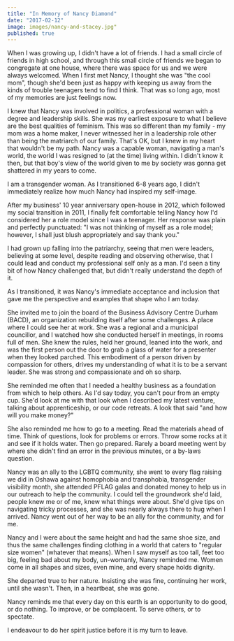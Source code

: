 ```yaml
---
title: "In Memory of Nancy Diamond"
date: "2017-02-12"
image: images/nancy-and-stacey.jpg"
published: true
---
```


When I was growing up, I didn't have a lot of friends. I had a small circle of friends in high school, and through this small circle of friends we began to congregate at one house, where there was space for us and we were always welcomed. When I first met Nancy, I thought she was "the cool mom", though she'd been just as happy with keeping us away from the kinds of trouble teenagers tend to find I think. That was so long ago, most of my memories are just feelings now.

I knew that Nancy was involved in politics, a professional woman with a degree and leadership skills. She was my earliest exposure to what I believe are the best qualities of feminism. This was so different than my family - my mom was a home maker, I never witnessed her in a leadership role other than being the matriarch of our family. That's OK, but I knew in my heart that wouldn't be my path. Nancy was a capable woman, navigating a man's world, the world I was resigned to (at the time) living within. I didn't know it then, but that boy's view of the world given to me by society was gonna get shattered in my years to come.

I am a transgender woman. As I transitioned 6-8 years ago, I didn't immediately realize how much Nancy had inspired my self-image.

After my business' 10 year anniversary open-house in 2012, which followed my social transition in 2011, I finally felt comfortable telling Nancy how I'd considered her a role model since I was a teenager. Her response was plain and perfectly punctuated: "I was not thinking of myself as a role model; however, I shall just blush appropriately and say thank you."

I had grown up falling into the patriarchy, seeing that men were leaders, believing at some level, despite reading and observing otherwise, that I could lead and conduct my professional self only as a man. I'd seen a tiny bit of how Nancy challenged that, but didn't really understand the depth of it.

As I transitioned, it was Nancy's immediate acceptance and inclusion that gave me the perspective and examples that shape who I am today.

She invited me to join the board of the Business Advisory Centre Durham (BACD), an organization rebuilding itself after some challenges. A place where I could see her at work. She was a regional and a municipal councillor, and I watched how she conducted herself in meetings, in rooms full of men. She knew the rules, held her ground, leaned into the work, and was the first person out the door to grab a glass of water for a presenter when they looked parched. This embodiment of a person driven by compassion for others, drives my understanding of what it is to be a servant leader. She was strong and compassionate and oh so sharp.

She reminded me often that I needed a healthy business as a foundation from which to help others. As I'd say today, you can't pour from an empty cup. She'd look at me with that look when I described my latest venture, talking about apprenticeship, or our code retreats. A look that said "and how will you make money?"

She also reminded me how to go to a meeting. Read the materials ahead of time. Think of questions, look for problems or errors. Throw some rocks at it and see if it holds water. Then go prepared. Rarely a board meeting went by where she didn't find an error in the previous minutes, or a by-laws question.

Nancy was an ally to the LGBTQ community, she went to every flag raising we did in Oshawa against homophobia and transphobia, transgender visibility month, she attended PFLAG galas and donated money to help us in our outreach to help the community. I could tell the groundwork she'd laid, people knew me or of me, knew what things were about. She'd give tips on navigating tricky processes, and she was nearly always there to hug when I arrived. Nancy went out of her way to be an ally for the community, and for me.

Nancy and I were about the same height and had the same shoe size, and thus the same challenges finding clothing in a world that caters to "regular size women" (whatever that means). When I saw myself as too tall, feet too big, feeling bad about my body, un-womanly, Nancy reminded me. Women come in all shapes and sizes, even mine, and every shape holds dignity.

She departed true to her nature. Insisting she was fine, continuing her work, until she wasn't. Then, in a heartbeat, she was gone.

Nancy reminds me that every day on this earth is an opportunity to do good, or do nothing. To improve, or be complacent. To serve others, or to spectate.

I endeavour to do her spirit justice before it is my turn to leave.
